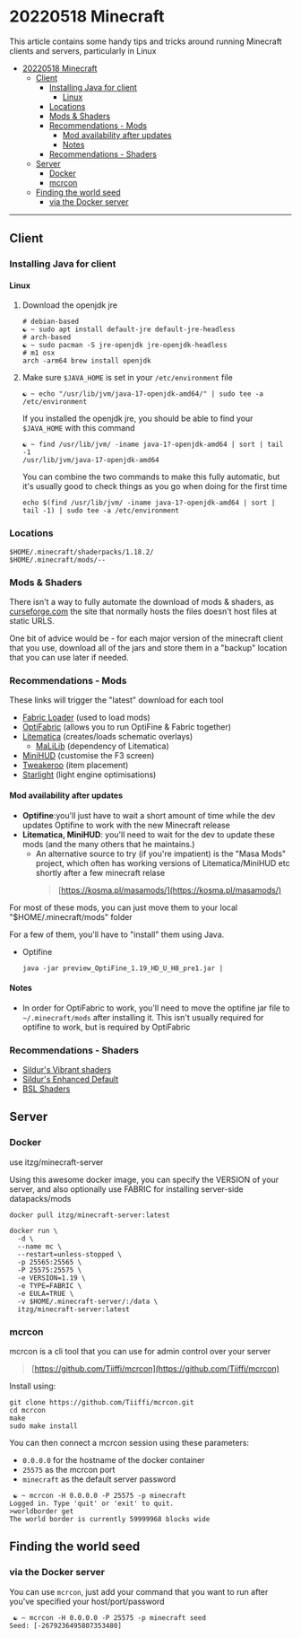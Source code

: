 # 20220518 Minecraft

This article contains some handy tips and tricks around running Minecraft clients and servers, particularly in Linux

- [20220518 Minecraft](#20220518-minecraft)
  - [Client](#client)
    - [Installing Java for client](#installing-java-for-client)
      - [Linux](#linux)
    - [Locations](#locations)
    - [Mods & Shaders](#mods--shaders)
    - [Recommendations - Mods](#recommendations---mods)
      - [Mod availability after updates](#mod-availability-after-updates)
      - [Notes](#notes)
    - [Recommendations - Shaders](#recommendations---shaders)
  - [Server](#server)
    - [Docker](#docker)
    - [mcrcon](#mcrcon)
  - [Finding the world seed](#finding-the-world-seed)
    - [via the Docker server](#via-the-docker-server)

---

## Client

### Installing Java for client

#### Linux

1. Download the openjdk jre

    ```shell
    # debian-based
    ☯ ~ sudo apt install default-jre default-jre-headless
    # arch-based
    ☯ ~ sudo pacman -S jre-openjdk jre-openjdk-headless
    # m1 osx
    arch -arm64 brew install openjdk
    ```

2. Make sure `$JAVA_HOME` is set in your `/etc/environment` file

    ```shell
    ☯ ~ echo "/usr/lib/jvm/java-17-openjdk-amd64/" | sudo tee -a /etc/environment
    ```

    If you installed the openjdk jre, you should be able to find your `$JAVA_HOME`
    with this command

    ```shell
    ☯ ~ find /usr/lib/jvm/ -iname java-1?-openjdk-amd64 | sort | tail -1
    /usr/lib/jvm/java-17-openjdk-amd64
    ```

    You can combine the two commands to make this fully automatic, but it's
    usually good to check things as you go when doing for the first time

    ```shell
    echo $(find /usr/lib/jvm/ -iname java-1?-openjdk-amd64 | sort | tail -1) | sudo tee -a /etc/environment
    ```

### Locations

```shell
$HOME/.minecraft/shaderpacks/1.18.2/
$HOME/.minecraft/mods/--
```

### Mods & Shaders

There isn't a way to fully automate the download of mods & shaders, as
[curseforge.com](curseforge.com) the site that normally hosts the files doesn't
host files at static URLS.

One bit of advice would be - for each major version of the minecraft client that
you use, download all of the jars and store them in a "backup" location that you
can use later if needed.

### Recommendations - Mods

These links will trigger the "latest" download for each tool

- [Fabric Loader](https://maven.fabricmc.net/net/fabricmc/fabric-installer/0.10.2/fabric-installer-0.10.2.jar) (used to load mods)
- [OptiFabric](https://www.curseforge.com/minecraft/mc-mods/optifabric/download) (allows you to run OptiFine & Fabric together)
- [Litematica](https://www.curseforge.com/minecraft/mc-mods/litematifca/download) (creates/loads schematic overlays)
  - [MaLiLib](https://www.curseforge.com/minecraft/mc-mods/malilib/download) (dependency of Litematica)
- [MiniHUD](https://www.curseforge.com/minecraft/mc-mods/minihud/download) (customise the F3 screen)
- [Tweakeroo](https://www.curseforge.com/minecraft/mc-mods/tweakeroo/download) (item placement)
- [Starlight](https://www.curseforge.com/minecraft/mc-mods/starlight/download) (light engine optimisations)

#### Mod availability after updates

- **Optifine**:you'll just have to wait a short amount of time while the dev updates Optifine to work with the new Minecraft release
- **Litematica, MiniHUD**: you'll need to wait for the dev to update these mods (and the many others that he maintains.)
  - An alternative source to try (if you're impatient) is the "Masa Mods" project, which often has working versions of Litematica/MiniHUD etc shortly after a few minecraft relase
    > [https://kosma.pl/masamods/](https://kosma.pl/masamods/)


For most of these mods, you can just move them to your local "$HOME/.minecraft/mods" folder

For a few of them, you'll have to "install" them using Java.

- Optifine

    ```shell
    java -jar preview_OptiFine_1.19_HD_U_H8_pre1.jar |
     ```

#### Notes

- In order for OptiFabric to work, you'll need to move the optifine jar file to `~/.minecraft/mods` after installing it. This isn't usually required for optifine to work, but is required by OptiFabric

### Recommendations - Shaders

- [Sildur's Vibrant shaders](https://www.curseforge.com/minecraft/customization/sildurs-vibrant-shaders/download)
- [Sildur's Enhanced Default](https://www.curseforge.com/minecraft/customization/sildurs-enhanced-default/download)
- [BSL Shaders](https://www.curseforge.com/minecraft/customization/bsl-shaders/download)

## Server

### Docker

use itzg/minecraft-server

Using this awesome docker image, you can specify the VERSION of your server, and also optionally use FABRIC for installing server-side datapacks/mods

```shell
docker pull itzg/minecraft-server:latest

docker run \
  -d \
  --name mc \
  --restart=unless-stopped \
  -p 25565:25565 \
  -P 25575:25575 \
  -e VERSION=1.19 \
  -e TYPE=FABRIC \
  -e EULA=TRUE \
  -v $HOME/.minecraft-server/:/data \
  itzg/minecraft-server:latest
```

### mcrcon

mcrcon is a cli tool that you can use for admin control over your server

> [https://github.com/Tiiffi/mcrcon](https://github.com/Tiiffi/mcrcon)

Install using:

```shell
git clone https://github.com/Tiiffi/mcrcon.git
cd mcrcon
make
sudo make install
```

You can then connect a mcrcon session using these parameters:

- `0.0.0.0` for the hostname of the docker container
- `25575` as the mcrcon port
- `minecraft` as the default server password

```shell
 ☯ ~ mcrcon -H 0.0.0.0 -P 25575 -p minecraft
Logged in. Type 'quit' or 'exit' to quit.
>worldborder get
The world border is currently 59999968 blocks wide
```

## Finding the world seed

### via the Docker server

You can use `mcrcon`, just add your command that you want to run after you've specified your host/port/password

```shell
 ☯ ~ mcrcon -H 0.0.0.0 -P 25575 -p minecraft seed
Seed: [-2679236495807353480]
```
